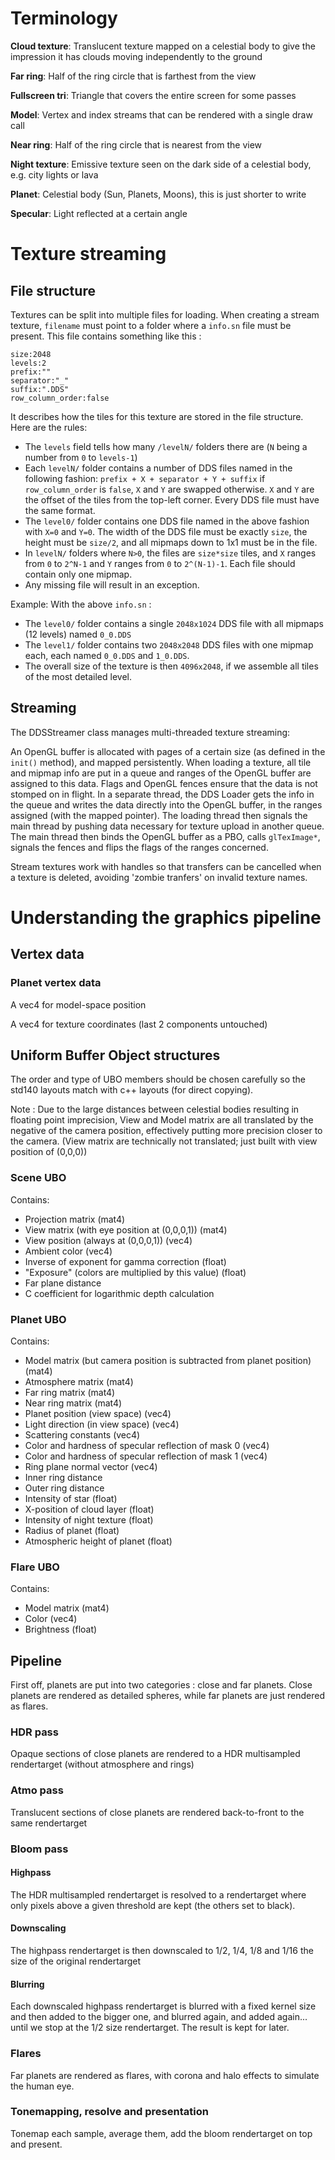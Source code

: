 # Terminology
**Cloud texture**: Translucent texture mapped on a celestial body to give the impression it has clouds moving independently to the ground

**Far ring**: Half of the ring circle that is farthest from the view

**Fullscreen tri**: Triangle that covers the entire screen for some passes

**Model**: Vertex and index streams that can be rendered with a single draw call

**Near ring**: Half of the ring circle that is nearest from the view

**Night texture**: Emissive texture seen on the dark side of a celestial body, e.g. city lights or lava

**Planet**: Celestial body (Sun, Planets, Moons), this is just shorter to write

**Specular**: Light reflected at a certain angle

# Texture streaming
## File structure
Textures can be split into multiple files for loading. When creating a stream texture, `filename` must point to a folder where a `info.sn` file must be present. This file contains something like this : 
```
size:2048
levels:2
prefix:""
separator:"_"
suffix:".DDS"
row_column_order:false
```
It describes how the tiles for this texture are stored in the file structure. Here are the rules:
* The `levels` field tells how many `/levelN/` folders there are (`N` being a number from `0` to `levels-1`)
* Each `levelN/` folder contains a number of DDS files named in the following fashion: `prefix + X + separator + Y + suffix` if `row_column_order` is `false`, `X` and `Y` are swapped otherwise. `X` and `Y` are the offset of the tiles from the top-left corner. Every DDS file must have the same format.
* The `level0/` folder contains one DDS file named in the above fashion with `X=0` and `Y=0`. The width of the DDS file must be exactly `size`, the height must be `size/2`, and all mipmaps down to 1x1 must be in the file.
* In `levelN/` folders where `N>0`, the files are `size*size` tiles, and `X` ranges from `0` to `2^N-1` and `Y` ranges from `0` to `2^(N-1)-1`. Each file should contain only one mipmap.
* Any missing file will result in an exception.

Example: With the above `info.sn` :
* The `level0/` folder contains a single `2048x1024` DDS file with all mipmaps (12 levels) named `0_0.DDS`
* The `level1/` folder contains two `2048x2048` DDS files with one mipmap each, each named `0_0.DDS` and `1_0.DDS`.
* The overall size of the texture is then `4096x2048`, if we assemble all tiles of the most detailed level.

## Streaming
The DDSStreamer class manages multi-threaded texture streaming:

An OpenGL buffer is allocated with pages of a certain size (as defined in the `init()` method), and mapped persistently. When loading a texture, all tile and mipmap info are put in a queue and ranges of the OpenGL buffer are assigned to this data. Flags and OpenGL fences ensure that the data is not stomped on in flight. In a separate thread, the DDS Loader gets the info in the queue and writes the data directly into the OpenGL buffer, in the ranges assigned (with the mapped pointer). The loading thread then signals the main thread by pushing data necessary for texture upload in another queue. The main thread then binds the OpenGL buffer as a PBO, calls `glTexImage*`, signals the fences and flips the flags of the ranges concerned. 

Stream textures work with handles so that transfers can be cancelled when a texture is deleted, avoiding 'zombie tranfers' on invalid texture names.

# Understanding the graphics pipeline
## Vertex data
### Planet vertex data
A vec4 for model-space position

A vec4 for texture coordinates (last 2 components untouched)
## Uniform Buffer Object structures
The order and type of UBO members should be chosen carefully so the std140 layouts match with c++ layouts (for direct copying).

Note : Due to the large distances between celestial bodies resulting in floating point imprecision, View and Model matrix are all translated by the negative of the camera position, effectively putting more precision closer to the camera. (View matrix are technically not translated; just built with view position of (0,0,0))
### Scene UBO
Contains:
* Projection matrix (mat4)
* View matrix (with eye position at (0,0,0,1)) (mat4)
* View position (always at (0,0,0,1)) (vec4)
* Ambient color (vec4)
* Inverse of exponent for gamma correction (float)
* "Exposure" (colors are multiplied by this value) (float)
* Far plane distance
* C coefficient for logarithmic depth calculation

### Planet UBO
Contains:
* Model matrix (but camera position is subtracted from planet position) (mat4)
* Atmosphere matrix (mat4)
* Far ring matrix (mat4)
* Near ring matrix (mat4)
* Planet position (view space) (vec4)
* Light direction (in view space) (vec4)
* Scattering constants (vec4)
* Color and hardness of specular reflection of mask 0 (vec4)
* Color and hardness of specular reflection of mask 1 (vec4)
* Ring plane normal vector (vec4)
* Inner ring distance
* Outer ring distance
* Intensity of star (float)
* X-position of cloud layer (float)
* Intensity of night texture (float)
* Radius of planet (float)
* Atmospheric height of planet (float)

### Flare UBO
Contains:
* Model matrix (mat4)
* Color (vec4)
* Brightness (float)

## Pipeline
First off, planets are put into two categories : close and far planets. Close planets are rendered as detailed spheres, while far planets are just rendered as flares.
### HDR pass
Opaque sections of close planets are rendered to a HDR multisampled rendertarget (without atmosphere and rings)
### Atmo pass
Translucent sections of close planets are rendered back-to-front to the same rendertarget
### Bloom pass
#### Highpass
The HDR multisampled rendertarget is resolved to a rendertarget where only pixels above a given threshold are kept (the others set to black).
#### Downscaling
The highpass rendertarget is then downscaled to 1/2, 1/4, 1/8 and 1/16 the size of the original rendertarget
#### Blurring
Each downscaled highpass rendertarget is blurred with a fixed kernel size and then added to the bigger one, and blurred again, and added again... until we stop at the 1/2 size rendertarget. The result is kept for later.
### Flares
Far planets are rendered as flares, with corona and halo effects to simulate the human eye.
### Tonemapping, resolve and presentation
Tonemap each sample, average them, add the bloom rendertarget on top and present.
